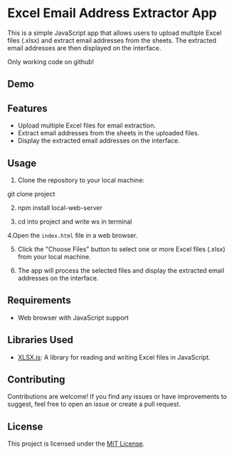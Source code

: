 # Excel Email Address Extractor App

This is a simple JavaScript app that allows users to upload multiple Excel files (.xlsx) and extract email addresses from the sheets. The extracted email addresses are then displayed on the interface.

Only working code on github!

## Demo

## Features

- Upload multiple Excel files for email extraction.
- Extract email addresses from the sheets in the uploaded files.
- Display the extracted email addresses on the interface.

## Usage

1. Clone the repository to your local machine:

git clone project

2. npm install local-web-server

3. cd into project and write ws in terminal

4.Open the `index.html` file in a web browser.

5. Click the "Choose Files" button to select one or more Excel files (.xlsx) from your local machine.

6. The app will process the selected files and display the extracted email addresses on the interface.

## Requirements

- Web browser with JavaScript support

## Libraries Used

- [XLSX.js](xlsx.full.min.js): A library for reading and writing Excel files in JavaScript.

## Contributing

Contributions are welcome! If you find any issues or have improvements to suggest, feel free to open an issue or create a pull request.

## License

This project is licensed under the [MIT License](LICENSE).
